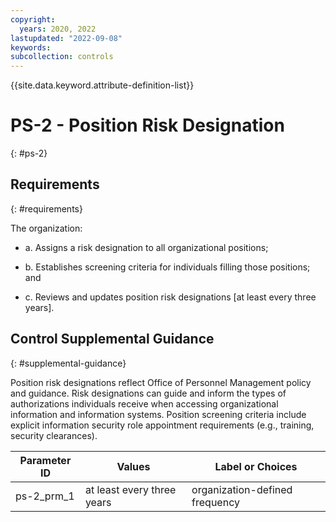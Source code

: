 ```yaml
---
copyright:
  years: 2020, 2022
lastupdated: "2022-09-08"
keywords: 
subcollection: controls
---
```


{{site.data.keyword.attribute-definition-list}}

# PS-2 - Position Risk Designation
{: #ps-2}

## Requirements
{: #requirements}

The organization:

- a. Assigns a risk designation to all organizational positions;

- b. Establishes screening criteria for individuals filling those positions; and

- c. Reviews and updates position risk designations [at least every three years].

## Control Supplemental Guidance
{: #supplemental-guidance}

Position risk designations reflect Office of Personnel Management policy and guidance. Risk designations can guide and inform the types of authorizations individuals receive when accessing organizational information and information systems. Position screening criteria include explicit information security role appointment requirements (e.g., training, security clearances).

| Parameter ID | Values | Label or Choices |
|---|---|---|
| ps-2_prm_1 | at least every three years | organization-defined frequency |


